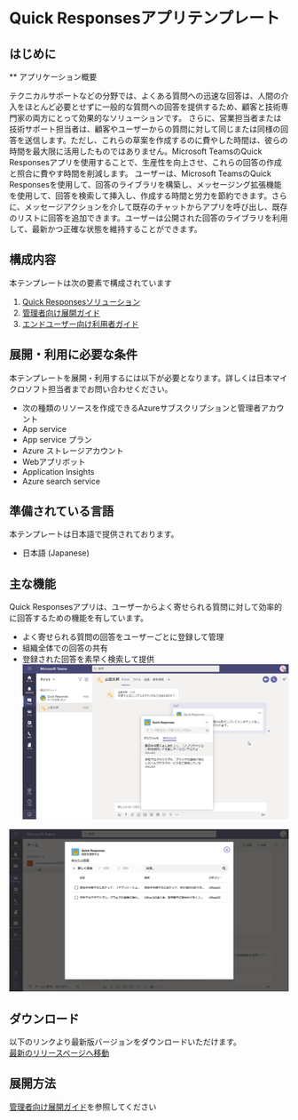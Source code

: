 # Quick Responsesアプリテンプレート

## はじめに

**
アプリケーション概要

テクニカルサポートなどの分野では、よくある質問への迅速な回答は、人間の介入をほとんど必要とせずに一般的な質問への回答を提供するため、顧客と技術専門家の両方にとって効果的なソリューションです。
さらに、営業担当者または技術サポート担当者は、顧客やユーザーからの質問に対して同じまたは同様の回答を送信します。ただし、これらの草案を作成するのに費やした時間は、彼らの時間を最大限に活用したものではありません。Microsoft TeamsのQuick Responsesアプリを使用することで、生産性を向上させ、これらの回答の作成と照合に費やす時間を削減します。
ユーザーは、Microsoft TeamsのQuick Responsesを使用して、回答のライブラリを構築し、メッセージング拡張機能を使用して、回答を検索して挿入し、作成する時間と労力を節約できます。さらに、メッセージアクションを介して既存のチャットからアプリを呼び出し、既存のリストに回答を追加できます。ユーザーは公開された回答のライブラリを利用して、最新かつ正確な状態を維持することができます。

## 構成内容
本テンプレートは次の要素で構成されています
 1. [Quick Responsesソリューション](https://github.com/OfficeDevJP/microsoft-teams-apps-quickresponses/releases/latest)
 2. [管理者向け展開ガイド](https://github.com/OfficeDevJP/microsoft-teams-apps-quickresponses/releases/download/v1.0.0/Quick_Responses_Deployment_Guide.pdf)
 3. [エンドユーザー向け利用者ガイド](https://github.com/OfficeDevJP/microsoft-teams-apps-quickresponses/releases/download/v1.0.0/Quick_Responses_User_Guide.pdf)

## 展開・利用に必要な条件
本テンプレートを展開・利用するには以下が必要となります。詳しくは日本マイクロソフト担当者までお問い合わせください。
 - 次の種類のリソースを作成できるAzureサブスクリプションと管理者アカウント
 - App service
 - App service プラン
 - Azure ストレージアカウント
 - Webアプリボット
 - Application Insights
 - Azure search service

## 準備されている言語
本テンプレートは日本語で提供されております。

 - 日本語 (Japanese)

## 主な機能
Quick Responsesアプリは、ユーザーからよく寄せられる質問に対して効率的に回答するための機能を有しています。

 - よく寄せられる質問の回答をユーザーごとに登録して管理
 - 組織全体での回答の共有
 - 登録された回答を素早く検索して提供
![回答の検索](img/image001.png)

![回答の管理](img/image002.png)

## ダウンロード
以下のリンクより最新版バージョンをダウンロードいただけます。  
    [最新のリリースページへ移動](https://github.com/OfficeDevJP/microsoft-teams-apps-quickresponses/releases/latest)

## 展開方法
[管理者向け展開ガイド](https://github.com/OfficeDevJP/microsoft-teams-apps-quickresponses/releases/download/v1.0.0/Quick_Responses_Deployment_Guide.pdf)を参照してください
